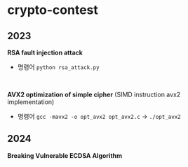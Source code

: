 # crypto-contest

<h2>2023</h2>

**RSA fault injection attack**
- 명령어 `python rsa_attack.py`
<br>

**AVX2 optimization of simple cipher** (SIMD instruction avx2 implementation)
- 명령어 `gcc -mavx2 -o opt_avx2 opt_avx2.c` → `./opt_avx2`


<h2>2024</h2>

**Breaking Vulnerable ECDSA Algorithm**
